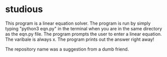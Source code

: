 # studious

This program is a linear equation solver.
The program is run by simply typing "python3 eqn.py" in the terminal when you are in the same directory as the eqn.py file.
The program prompts the user to enter a linear equation. The varibale is always x. 
The program prints out the answer right away!

The repository name was a suggestion from a dumb friend.
